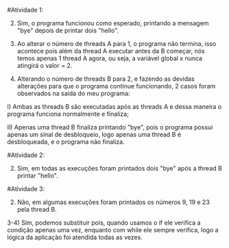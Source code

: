 #Atividade 1: <br>

2) Sim, o programa funcionou como esperado, printando a mensagem "bye" depois de printar dois "hello". <br>

3) Ao alterar o número de threads A para 1, o programa não termina, isso acontece pois além da thread A executar antes da B começar, nós temos apenas 1 thread A agora,
ou seja, a variável global x nunca atingirá o valor = 2. <br>

5) Alterando o número de threads B para 2, e fazendo as devidas alterações para que o programa continue funcionando, 2 casos foram observados na saída do meu programa: <br>

  I) Ambas as threads B são executadas após as threads A e dessa maneira o programa funciona normalmente e finaliza; <br>

  II) Apenas uma thread B finaliza printando "bye", pois o programa possui apenas um sinal de desbloqueio, logo apenas uma thread B é desbloqueada, e o programa não finaliza. <br>

#Atividade 2: <br>

2) Sim, em todas as execuções foram printados dois "bye" após a thread B printar "hello". <br>

#Atividade 3: <br>

2) Não, em algumas execuções foram printados os números 9, 19 e 23 pela thread B.

3-4) Sim, podemos substituir pois, quando usamos o if ele verifica a condição apenas uma vez, enquanto com while ele sempre verifica, 
logo a lógica da aplicação foi atendida todas as vezes. <br>

